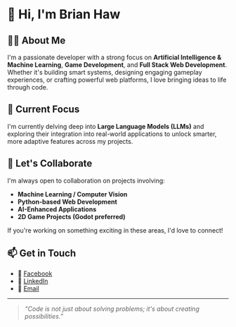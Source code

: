 # 👋 Hi, I'm Brian Haw

## 👨‍💻 About Me
I'm a passionate developer with a strong focus on **Artificial Intelligence & Machine Learning**, **Game Development**, and **Full Stack Web Development**. Whether it's building smart systems, designing engaging gameplay experiences, or crafting powerful web platforms, I love bringing ideas to life through code.

## 🚀 Current Focus
I'm currently delving deep into **Large Language Models (LLMs)** and exploring their integration into real-world applications to unlock smarter, more adaptive features across my projects.

## 🤝 Let's Collaborate
I'm always open to collaboration on projects involving:
- **Machine Learning / Computer Vision**
- **Python-based Web Development**
- **AI-Enhanced Applications**
- **2D Game Projects (Godot preferred)**

If you're working on something exciting in these areas, I'd love to connect!

## 📫 Get in Touch
- 📘 [Facebook](https://facebook.com/brianshiroe)
- 💼 [LinkedIn](https://linkedin.com/in/brianshiroe)
- 📧 [Email](mailto:brianshiroe@gmail.com)

---

> _“Code is not just about solving problems; it's about creating possibilities.”_

<!---
BrianShiroe/BrianShiroe is a ✨ special ✨ repository because its `README.md` (this file) appears on your GitHub profile.
You can click the Preview link to take a look at your changes.
--->
